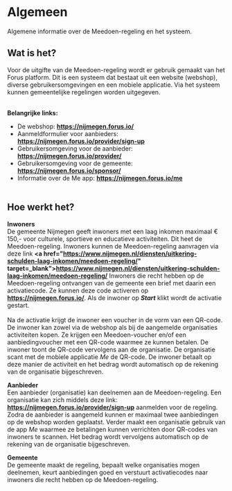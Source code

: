 # Algemeen

Algemene informatie over de Meedoen-regeling en het systeem.
&nbsp;

## Wat is het?
Voor de uitgifte van de Meedoen-regeling wordt er gebruik gemaakt van het Forus platform. Dit is een systeem dat bestaat uit een website (webshop), diverse gebruikersomgevingen en een mobiele applicatie. Via het systeem kunnen gemeentelijke regelingen worden uitgegeven.
<br />&nbsp;

**Belangrijke links:**
- De webshop: **<a href="https://nijmegen.forus.io/" target="_blank">https://nijmegen.forus.io/</a>**
- Aanmeldformulier voor aanbieders: **<a href="https://nijmegen.forus.io/provider/sign-up" target="_blank">https://nijmegen.forus.io/provider/sign-up</a>**
- Gebruikersomgeving voor de aanbieder: **<a href="https://nijmegen.forus.io/provider/" target="_blank">https://nijmegen.forus.io/provider/</a>**
- Gebruikersomgeving voor de gemeente: **<a href="https://nijmegen.forus.io/sponsor/" target="_blank">https://nijmegen.forus.io/sponsor/</a>**
- Informatie over de Me app: **<a href="https://nijmegen.forus.io/me" target="_blank">https://nijmegen.forus.io/me</a>**
<br />&nbsp;

## Hoe werkt het?
**Inwoners** <br />
De gemeente Nijmegen geeft inwoners met een laag inkomen maximaal € 150,- voor culturele, sportieve en educatieve activiteiten. Dit heet de Meedoen-regeling. Inwoners kunnen de Meedoen-regeling aanvragen via deze link **<a href="https://www.nijmegen.nl/diensten/uitkering-schulden-laag-inkomen/meedoen-regeling/" target=_blank">https://www.nijmegen.nl/diensten/uitkering-schulden-laag-inkomen/meedoen-regeling/</a>** Inwoners die recht hebben op de Meedoen-regeling ontvangen van de gemeente een brief met daarin een activatiecode. Ze kunnen deze code activeren op **<a href="https://nijmegen.forus.io/" target="_blank">https://nijmegen.forus.io/</a>**. Als de inwoner op **_Start_** klikt wordt de activatie gestart.
<br /><br />
Na de activatie krijgt de inwoner een voucher in de vorm van een QR-code. De inwoner kan zowel via de webshop als bij de aangemelde organisaties activiteiten kopen. Ze krijgen een Meedoen-voucher en/of een aanbiedingvoucher met een QR-code waarmee ze kunnen betalen. De inwoner toont de QR-code vervolgens aan de organisatie. De organisatie scant met de mobiele applicatie _Me_ de QR-code. De inwoner betaalt op deze manier de activiteit en het bedrag wordt automatisch op de rekening van de organisatie bijgeschreven.
&nbsp;

**Aanbieder** <br />
Een aanbieder (organisatie) kan deelnemen aan de Meedoen-regeling. Een organisatie kan zich middels deze link:
**<a href="https://nijmegen.forus.io/provider/sign-up" target="_blank">https://nijmegen.forus.io/provider/sign-up</a>** aanmelden voor de regeling. Zodra de aanbieder is aangemeld kunnen er maximaal twee aanbiedingen op de webshop worden geplaatst. Verder maakt een organisatie gebruik van de app _Me_ waarmee ze betalingen kunnen verrichten door QR-codes van inwoners te scannen. Het bedrag wordt vervolgens automatisch op de rekening van de organisatie bijgeschreven.
&nbsp;

**Gemeente** <br />
De gemeente maakt de regeling, bepaalt welke organisaties mogen deelnemen, keurt aanbiedingen goed en verstuurt activatiecodes naar inwoners die recht hebben op de Meedoen-regeling.
&nbsp;

